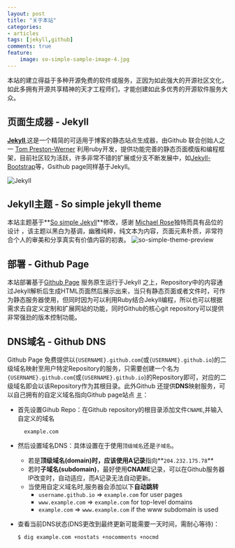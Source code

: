 ```yaml
---
layout: post
title: "关于本站"
categories: 
- articles
tags: [jekyll,github]
comments: true
feature:
    image: so-simple-sample-image-4.jpg
---
```



本站的建立得益于多种开源免费的软件或服务，正因为如此强大的开源社区文化，如此多拥有开源共享精神的天才工程师们，才能创建如此多优秀的开源软件服务大众。

页面生成器 - Jekyll
-------------------
**[Jekyll](http://jekyllrb.com/)**,这是一个精简的可适用于博客的静态站点生成器，由Github 联合创始人之一 [Tom Preston-Werner](https://github.com/mojombo/) 利用ruby开发，提供功能完善的静态页面模版和编程框架，目前社区较为活跃，许多非常不错的扩展或分支不断发展中，如[Jekyll-Bootstrap](jekyllbootstrap.com/)等，Gsithub page同样基于Jekyll。

![Jekyll](http://jekyllrb.com/img/logo-2x.png)

Jekyll主题 - So simple jekyll theme
-----------------------------------
本站主题基于**[So simple Jekyll](http://mademistakes.com/articles/so-simple-jekyll-theme.html)**修改，感谢 [Michael Rose](https://github.com/mmistakes)独特而具有品位的设计 ，该主题以黑白为基调，幽雅纯粹，纯文本为内容，页面元素朴质，非常符合个人的审美和分享真实有价值内容的初衷。
![so-simple-theme-preview](/images/so-simple-theme-preview.jpg)

部署 - Github Page
------------------
本站部署基于[Github Page](https://help.github.com/articles/using-jekyll-with-pages) 服务原生运行于Jekyll 之上，Repository中的内容通过Jekyll解析后生成HTML页面然后展示出来，当只有静态页面或者文件时，可作为静态服务器使用，但同时因为可以利用Ruby结合Jekyll编程，所以也可以根据需求去自定义定制和扩展网站的功能，同时Github的核心git repository可以提供非常强劲的版本控制功能。

DNS域名  - Github DNS
---------------------
Github Page 免费提供以`{USERNAME}.github.com`(或`{USERNAME}.github.io`)的二级域名映射至用户特定Repository的服务，只需要创建一个名为`{USERNAME}.github.com`(或`{USERNAME}.github.io`)的Repository即可，对应的二级域名即会以该Repository作为其根目录。此外Github 还提供**DNS**映射服务，可以自己拥有的自定义域名指向Github page站点 [＃](https://help.github.com/articles/setting-up-a-custom-domain-with-pages)：

* 首先设置Gihub Repo：在Github repository的根目录添加文件`CNAME`,并输入自定义的域名

		example.com
* 然后设置域名DNS：具体设置在于使用`顶级域名`还是`子域名`。
	* 若是**顶级域名(domain)**时，应该使用**A记录**指向**`204.232.175.78`**
	* 若时**子域名(subdomain)**，最好使用**CNAME**记录，可以在Github服务器IP改变时，自动适应，而A记录无法自动更新。
	* 当使用自定义域名时,服务器会添加以下**自动跳转**
		- `username.github.io` ⇒ `example.com` for user pages
		- `www.example.com` ⇒ `example.com` for top-level domains
		- `example.com` ⇒ `www.example.com` if the www subdomain is used

* 查看当前DNS状态(DNS更改到最终更新可能需要一天时间，需耐心等待)：
	
	`$ dig example.com +nostats +nocomments +nocmd`
